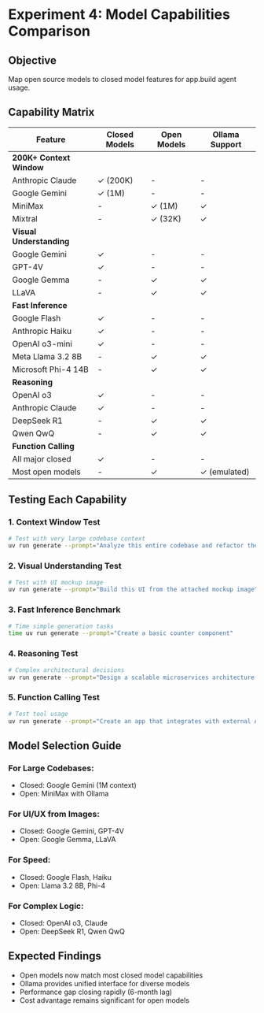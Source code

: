 # Experiment 4: Model Capabilities Comparison

## Objective
Map open source models to closed model features for app.build agent usage.

## Capability Matrix

| Feature | Closed Models | Open Models | Ollama Support |
|---------|--------------|-------------|----------------|
| **200K+ Context Window** | | | |
| Anthropic Claude | ✓ (200K) | - | - |
| Google Gemini | ✓ (1M) | - | - |
| MiniMax | - | ✓ (1M) | ✓ |
| Mixtral | - | ✓ (32K) | ✓ |
| **Visual Understanding** | | | |
| Google Gemini | ✓ | - | - |
| GPT-4V | ✓ | - | - |
| Google Gemma | - | ✓ | ✓ |
| LLaVA | - | ✓ | ✓ |
| **Fast Inference** | | | |
| Google Flash | ✓ | - | - |
| Anthropic Haiku | ✓ | - | - |
| OpenAI o3-mini | ✓ | - | - |
| Meta Llama 3.2 8B | - | ✓ | ✓ |
| Microsoft Phi-4 14B | - | ✓ | ✓ |
| **Reasoning** | | | |
| OpenAI o3 | ✓ | - | - |
| Anthropic Claude | ✓ | - | - |
| DeepSeek R1 | - | ✓ | ✓ |
| Qwen QwQ | - | ✓ | ✓ |
| **Function Calling** | | | |
| All major closed | ✓ | - | - |
| Most open models | - | ✓ | ✓ (emulated) |

## Testing Each Capability

### 1. Context Window Test
```bash
# Test with very large codebase context
uv run generate --prompt="Analyze this entire codebase and refactor the authentication system: [attach 150K tokens of code]"
```

### 2. Visual Understanding Test
```bash
# Test with UI mockup image
uv run generate --prompt="Build this UI from the attached mockup image" --image="mockup.png"
```

### 3. Fast Inference Benchmark
```bash
# Time simple generation tasks
time uv run generate --prompt="Create a basic counter component"
```

### 4. Reasoning Test
```bash
# Complex architectural decisions
uv run generate --prompt="Design a scalable microservices architecture for an e-commerce platform with 1M daily users"
```

### 5. Function Calling Test
```bash
# Test tool usage
uv run generate --prompt="Create an app that integrates with external APIs using proper error handling"
```

## Model Selection Guide

### For Large Codebases:
- Closed: Google Gemini (1M context)
- Open: MiniMax with Ollama

### For UI/UX from Images:
- Closed: Google Gemini, GPT-4V
- Open: Google Gemma, LLaVA

### For Speed:
- Closed: Google Flash, Haiku
- Open: Llama 3.2 8B, Phi-4

### For Complex Logic:
- Closed: OpenAI o3, Claude
- Open: DeepSeek R1, Qwen QwQ

## Expected Findings
- Open models now match most closed model capabilities
- Ollama provides unified interface for diverse models
- Performance gap closing rapidly (6-month lag)
- Cost advantage remains significant for open models